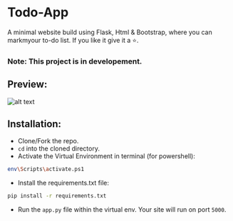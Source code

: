 # Todo-App

A minimal website build using Flask, Html & Bootstrap, where you can markmyour to-do list. If you like it give it a ⭐.

### Note: This project is in developement.

## Preview:

![alt text](https://github.com/MRINMOY662/Todo_App/blob/main/assets/preview.png)

## Installation:

- Clone/Fork the repo.
- `cd` into the cloned directory.
- Activate the Virtual Environment in terminal (for powershell):

```bash
env\Scripts\activate.ps1
```

- Install the requirements.txt file:

```bash
pip install -r requirements.txt
```

- Run the `app.py` file within the virtual env.
  Your site will run on port `5000`.
